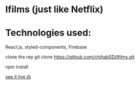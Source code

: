 # Ifilms (just like Netflix)

# Technologies used:

React.js, styled-components, Firebase

clone the rep
git clone https://github.com/chihabSD/Ifilms.git

npm install

[see it live @](https://silly-hodgkin-e118cf.netlify.app/)
